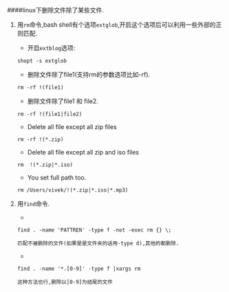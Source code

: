 ####linux下删除文件除了某些文件.

1. 用`rm`命令,bash shell有个选项`extglob`,开启这个选项后可以利用一些外部的正则匹配.

	* 开启`extblog`选项:
	
	`shopt -s extglob`

	* 删除文件除了file1(支持rm的参数选项比如-rf).

	`rm -rf !(file1)`

	* 删除文件除了file1 和 file2.

	`rm -rf !(file1|file2)`

	* Delete all file except all zip files

	`rm -rf !(*.zip)`

	* Delete all file except all zip and iso files

	`rm  !(*.zip|*.iso)`

	* You set full path too.

	`rm /Users/vivek/!(*.zip|*.iso|*.mp3)`

2. 用`find`命令.

	* 
	```
	find . -name 'PATTREN' -type f -not -exec rm {} \;
	
	匹配不被删除的文件(如果是是文件夹的话用-type d),其他的都删除.
	```	
	*
	```
	find . -name '*.[0-9]' -type f |xargs rm
	
	这种方法也行,删除以[0-9]为结尾的文件
	```
